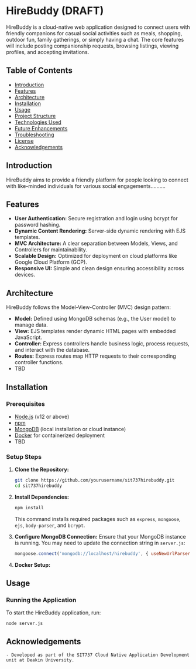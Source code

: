 # HireBuddy (DRAFT)

HireBuddy is a cloud-native web application designed to connect users with friendly companions for casual social activities such as meals, shopping, outdoor fun, family gatherings, or simply having a chat. The core features will include posting companionship requests, browsing listings, viewing profiles, and accepting invitations.

## Table of Contents
- [Introduction](#introduction)
- [Features](#features)
- [Architecture](#architecture)
- [Installation](#installation)
- [Usage](#usage)
- [Project Structure](#project-structure)
- [Technologies Used](#technologies-used)
- [Future Enhancements](#future-enhancements)
- [Troubleshooting](#troubleshooting)
- [License](#license)
- [Acknowledgements](#acknowledgements)

## Introduction
HireBuddy aims to provide a friendly platform for people looking to connect with like-minded individuals for various social engagements..........

## Features
- **User Authentication:** Secure registration and login using bcrypt for password hashing.
- **Dynamic Content Rendering:** Server-side dynamic rendering with EJS templates.
- **MVC Architecture:** A clear separation between Models, Views, and Controllers for maintainability.
- **Scalable Design:** Optimized for deployment on cloud platforms like Google Cloud Platform (GCP).
- **Responsive UI:** Simple and clean design ensuring accessibility across devices.

## Architecture
HireBuddy follows the Model-View-Controller (MVC) design pattern:
- **Model:** Defined using MongoDB schemas (e.g., the User model) to manage data.
- **View:** EJS templates render dynamic HTML pages with embedded JavaScript.
- **Controller:** Express controllers handle business logic, process requests, and interact with the database.
- **Routes:** Express routes map HTTP requests to their corresponding controller functions.
- TBD


## Installation

### Prerequisites
- [Node.js](https://nodejs.org/) (v12 or above)
- [npm](https://www.npmjs.com/)
- [MongoDB](https://www.mongodb.com/) (local installation or cloud instance)
- [Docker](https://www.docker.com/) for containerized deployment
- TBD

### Setup Steps
1. **Clone the Repository:**
    ```bash
    git clone https://github.com/yourusername/sit737hirebuddy.git
    cd sit737hirebuddy
    ```

2. **Install Dependencies:**
    ```bash
    npm install
    ```
    This command installs required packages such as `express`, `mongoose`, `ejs`, `body-parser`, and `bcrypt`.

3. **Configure MongoDB Connection:**
   Ensure that your MongoDB instance is running. You may need to update the connection string in `server.js`:
    ```javascript
    mongoose.connect('mongodb://localhost/hirebuddy', { useNewUrlParser: true, useUnifiedTopology: true });
    ```

4. **Docker Setup:**

## Usage

### Running the Application
To start the HireBuddy application, run:

    node server.js



## Acknowledgements
	- Developed as part of the SIT737 Cloud Native Application Development unit at Deakin University.
